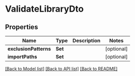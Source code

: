 # ValidateLibraryDto

## Properties
Name | Type | Description | Notes
------------ | ------------- | ------------- | -------------
**exclusionPatterns** | **Set<String>** |  | [optional] 
**importPaths** | **Set<String>** |  | [optional] 

[[Back to Model list]](../README.md#documentation-for-models) [[Back to API list]](../README.md#documentation-for-api-endpoints) [[Back to README]](../README.md)


